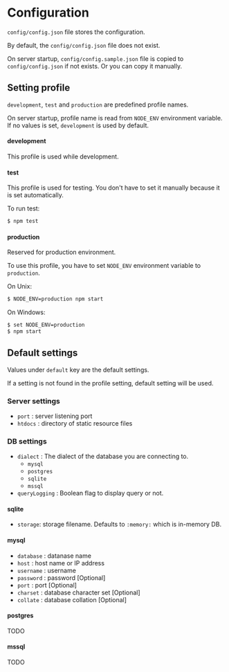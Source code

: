 # Configuration

`config/config.json` file stores the configuration.

By default, the `config/config.json` file does not exist.

On server startup, `config/config.sample.json` file is copied to `config/config.json` if not exists.
Or you can copy it manually.

## Setting profile
`development`, `test` and `production` are predefined profile names.

On server startup, profile name is read from `NODE_ENV` environment variable. If no values is set, `development` is used by default.

#### development
This profile is used while development.

#### test
This profile is used for testing. You don't have to set it manually because it is set automatically.

To run test:

```bash
$ npm test
```

#### production
Reserved for production environment.

To use this profile, you have to set `NODE_ENV` environment variable to `production`.

On Unix:
```bash
$ NODE_ENV=production npm start
```

On Windows:
```bash
$ set NODE_ENV=production
$ npm start
```

## Default settings
Values under `default` key are the default settings.

If a setting is not found in the profile setting, default setting will be used.

### Server settings
* `port` : server listening port
* `htdocs` : directory of static resource files

### DB settings
* `dialect` : The dialect of the database you are connecting to.
    * `mysql`
    * `postgres`
    * `sqlite`
    * `mssql`
* `queryLogging` : Boolean flag to display query or not.

#### sqlite
* `storage`: storage filename. Defaults to `:memory:` which is in-memory DB.

#### mysql
* `database` : datanase name
* `host` : host name or IP address
* `username` : username
* `password` : password [Optional]
* `port` : port [Optional]
* `charset` : database character set [Optional]
* `collate` : database collation [Optional]

#### postgres
TODO

#### mssql
TODO
